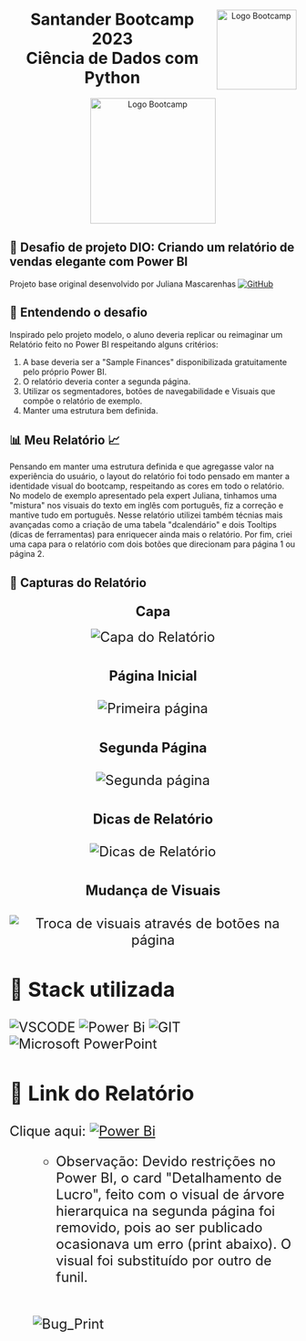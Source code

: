 <div align="center">
<img src="https://hermes.digitalinnovation.one/assets/diome/logo-full.svg" alt="Logo Bootcamp" width="140" align="right">
<h1>Santander Bootcamp 2023 <br> Ciência de Dados com Python</h1>
<img src="https://hermes.dio.me/tracks/03253ff0-95b9-4904-84e7-2063e9d6cb26.png" alt="Logo Bootcamp" width="220">
</div>

##  :brain: Desafio de projeto DIO: Criando um relatório de vendas elegante com Power BI
Projeto base original desenvolvido por Juliana Mascarenhas  [![GitHub](https://img.shields.io/badge/github-%23121011.svg?style=for-the-badge&logo=github&logoColor=white)](https://github.com/julianazanelatto/power_bi_analyst/tree/main/M%C3%B3dulo%202)
</a>

## :rocket: Entendendo o desafio
Inspirado pelo projeto modelo, o aluno deveria replicar ou reimaginar um Relatório feito no Power BI respeitando alguns critérios:<br>
<OL>
  <LI> A base deveria ser a "Sample Finances" disponibilizada gratuitamente pelo próprio Power BI.
  <LI> O relatório deveria conter a segunda página.
  <LI> Utilizar os segmentadores, botões de navegabilidade e Visuais que compõe o relatório de exemplo.
  <LI> Manter uma estrutura bem definida.
</OL>

## :bar_chart: Meu Relatório  :chart_with_upwards_trend:
Pensando em manter uma estrutura definida e que agregasse valor na experiência do usuário, o layout do relatório foi todo pensado em manter a identidade visual do bootcamp, respeitando as cores em todo o relatório. No modelo de exemplo apresentado pela expert Juliana, tinhamos uma "mistura" nos visuais do texto em inglês com português, fiz a correção e mantive tudo em português. Nesse relatório utilizei também técnias mais avançadas como a criação de uma tabela "dcalendário" e dois Tooltips (dicas de ferramentas) para enriquecer ainda mais o relatório. Por fim, criei uma capa para o relatório com dois botões que direcionam para página 1 ou página 2.

## :camera_flash: Capturas do Relatório

### <p align="center"><font size="5"><b>Capa</B></p>

<div align="center">
<img src="https://github.com/JaimeMoreira/Desafio-DIO-PBI/assets/127636282/bcfdf83b-ef25-421d-a15b-fe12c656f9c2" alt="Capa do Relatório"><BR></div>

### <p align="center"><font size="5"><B>Página Inicial</B></p>

<div align="center">
<img src="https://github.com/JaimeMoreira/Desafio-DIO-PBI/assets/127636282/bdcc609d-5489-4753-877e-a9dadfcf1c57" alt="Primeira página"><BR></div>

### <p align="center"><font size="5"><B>Segunda Página</B></p>

<div align="center">
<img src="https://github.com/JaimeMoreira/Desafio-DIO-PBI/assets/127636282/477496ab-fc3a-4ab8-8be8-3cbe3acc7287" alt="Segunda página"><BR></div>

### <p align="center"><font size="5"><B>Dicas de Relatório</B></p>

<div align="center">
<img src="https://github.com/JaimeMoreira/Desafio-DIO-PBI/assets/127636282/f7fbce37-f031-4e94-994d-bf68c3cc50b0" alt="Dicas de Relatório" >
<BR></div>

### <p align="center"><font size="5"><B>Mudança de Visuais</B></p>

<div align="center">
<img src="https://github.com/JaimeMoreira/Desafio-DIO-PBI/assets/127636282/5894392e-762a-4bce-a00a-0b355ef13375" alt="Troca de visuais através de botões na página" >
<BR></div>

<p>

## :battery: Stack utilizada
![VSCODE](https://img.shields.io/badge/Visual%20Studio%20Code-007ACC.svg?style=for-the-badge&logo=Visual-Studio-Code&logoColor=white)
![Power Bi](https://img.shields.io/badge/power_bi-F2C811?style=for-the-badge&logo=powerbi&logoColor=black)
![GIT](https://img.shields.io/badge/Git-F05032.svg?style=for-the-badge&logo=Git&logoColor=white)
![Microsoft PowerPoint](https://img.shields.io/badge/Microsoft_PowerPoint-B7472A?style=for-the-badge&logo=microsoft-powerpoint&logoColor=white)
</p>

## :link:	 Link do Relatório

Clique aqui: [![Power Bi](https://img.shields.io/badge/power_bi-F2C811?style=for-the-badge&logo=powerbi&logoColor=black)](https://app.powerbi.com/view?r=eyJrIjoiMGQyMjY4OWYtODk1OS00ZDQ5LWFkNDItZDM4NGExMjAzMTU0IiwidCI6IjkyOGMzNzkzLTJkMDEtNGI4ZS04ODA3LWM4MmZlNzc4N2IwNiJ9&pageName=ReportSectionc8ae267b11332c9e72b5)
<OL>
  <UL>
  <li> Observação: Devido restrições no Power BI, o card "Detalhamento de Lucro", feito com o visual de árvore hierarquica na segunda página foi removido, pois ao ser publicado ocasionava um erro (print abaixo). O visual foi substituído por outro de funil.
  </li>
  </ul><br>

  ![Bug_Print](https://github.com/JaimeMoreira/Desafio-DIO-PBI/assets/127636282/171a0302-19f0-49ad-8aa4-7914d553a66e)
